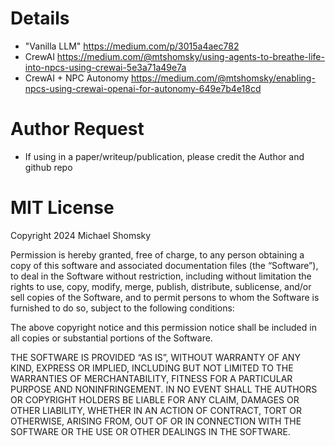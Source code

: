 # Details
- "Vanilla LLM"         https://medium.com/p/3015a4aec782
- CrewAI                https://medium.com/@mtshomsky/using-agents-to-breathe-life-into-npcs-using-crewai-5e3a71a49e7a
- CrewAI + NPC Autonomy https://medium.com/@mtshomsky/enabling-npcs-using-crewai-openai-for-autonomy-649e7b4e18cd

# Author Request
- If using in a paper/writeup/publication, please credit the Author and github repo

# MIT License
Copyright 2024 Michael Shomsky

Permission is hereby granted, free of charge, to any person obtaining a copy of this software and associated documentation files (the “Software”), to deal in the Software without restriction, including without limitation the rights to use, copy, modify, merge, publish, distribute, sublicense, and/or sell copies of the Software, and to permit persons to whom the Software is furnished to do so, subject to the following conditions:

The above copyright notice and this permission notice shall be included in all copies or substantial portions of the Software.

THE SOFTWARE IS PROVIDED “AS IS”, WITHOUT WARRANTY OF ANY KIND, EXPRESS OR IMPLIED, INCLUDING BUT NOT LIMITED TO THE WARRANTIES OF MERCHANTABILITY, FITNESS FOR A PARTICULAR PURPOSE AND NONINFRINGEMENT. IN NO EVENT SHALL THE AUTHORS OR COPYRIGHT HOLDERS BE LIABLE FOR ANY CLAIM, DAMAGES OR OTHER LIABILITY, WHETHER IN AN ACTION OF CONTRACT, TORT OR OTHERWISE, ARISING FROM, OUT OF OR IN CONNECTION WITH THE SOFTWARE OR THE USE OR OTHER DEALINGS IN THE SOFTWARE.

